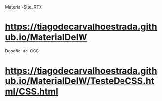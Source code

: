 Material-Site_RTX
# https://tiagodecarvalhoestrada.github.io/MaterialDeIW
Desafia-de-CSS
# https://tiagodecarvalhoestrada.github.io/MaterialDeIW/TesteDeCSS.html/CSS.html
